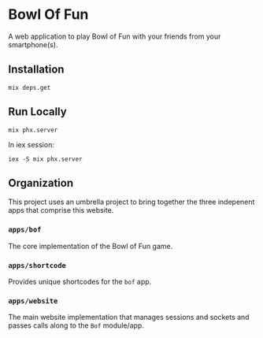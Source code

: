 # Bowl Of Fun

A web application to play Bowl of Fun with your friends from your
smartphone(s).

## Installation

    mix deps.get

## Run Locally

    mix phx.server

In iex session:

    iex -S mix phx.server

## Organization

This project uses an umbrella project to bring together the three indepenent
apps that comprise this website.


### `apps/bof`

The core implementation of the Bowl of Fun game.

### `apps/shortcode`

Provides unique shortcodes for the `bof` app.

### `apps/website`

The main website implementation that manages sessions and sockets and passes
calls along to the `Bof` module/app.
